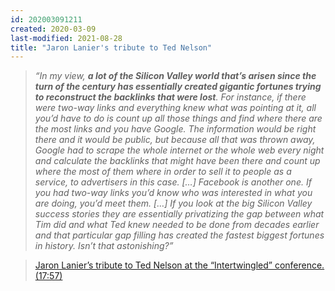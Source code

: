 ```yaml
---
id: 202003091211
created: 2020-03-09
last-modified: 2021-08-28
title: "Jaron Lanier's tribute to Ted Nelson"
---
```

>*“In my view, **a lot of the Silicon Valley world that’s arisen since the turn of the century has essentially created gigantic fortunes trying to reconstruct the backlinks that were lost**. For instance, if there were two-way links and everything knew what was pointing at it, all you’d have to do is count up all those things and find where there are the most links and you have Google. The information would be right there and it would be public, but because all that was thrown away, Google had to scrape the whole internet or the whole web every night and calculate the backlinks that might have been there and count up where the most of them where in order to sell it to people as a service, to advertisers in this case. […] Facebook is another one. If you had two-way links you’d know who was interested in what you are doing, you’d meet them. […] If you look at the big Silicon Valley success stories they are essentially privatizing the gap between what Tim did and what Ted knew needed to be done from decades earlier and that particular gap filling has created the fastest biggest fortunes in history. Isn’t that astonishing?”*

>[Jaron Lanier’s tribute to Ted Nelson at the “Intertwingled” conference. (17:57)](https://www.youtube.com/watch?v=5i6LXdj_Z6s)